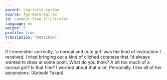 ```yaml
---
parent: charlotte-corday
source: fgo-material-ix
id: comment-from-illustrator
language: en
weight: 5
profile: true
translation: "Petrikow"
---
```


If I remember correctly, ‘a normal and cute girl’ was the kind of instruction I received. I tried bringing out a kind of cliched cuteness that I’d always wanted to draw at some point. What do you think? A bit too much of a normal girl? Is that fine? I worried about that a lot. Personally, I like all of her ascensions. (Aotsuki Takao)
